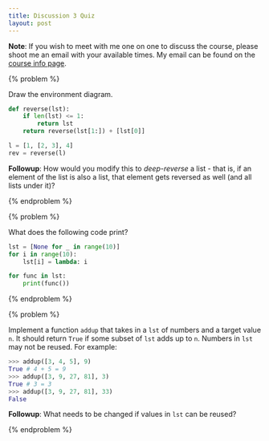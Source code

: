 ```yaml
---
title: Discussion 3 Quiz
layout: post
---
```


**Note**: If you wish to meet with me one on one to discuss the course, please shoot me an email with your available times. My email can be found on the [course info page](/cs61a/).

{% problem %}

Draw the environment diagram.

~~~ python
def reverse(lst):
    if len(lst) <= 1:
        return lst
    return reverse(lst[1:]) + [lst[0]]

l = [1, [2, 3], 4]
rev = reverse(l)
~~~

**Followup**: How would you modify this to _deep-reverse_ a list - that is, if an element of the list is also a list, that element gets reversed as well (and all lists under it)?

<!-- {% solution %}
{% environment %}
http://pythontutor.com/composingprograms.html#code=def+reverse(lst%29%3A%0A++++if+len(lst%29+%3C%3D+1%3A%0A++++++++return+lst%0A++++return+reverse(lst%5B1%3A%5D%29+%2B+%5Blst%5B0%5D%5D%0A%0Al+%3D+%5B1,+%5B2,+3%5D,+4%5D%0Arev+%3D+reverse(l%29&mode=display&origin=composingprograms.js&cumulative=true&py=3&rawInputLstJSON=%5B%5D&curInstr=0
{% endenvironment %}
{% endsolution %} -->
{% endproblem %}



{% problem %}

What does the following code print?

~~~ python
lst = [None for _ in range(10)]
for i in range(10):
    lst[i] = lambda: i

for func in lst:
    print(func())
~~~

<!-- {% solution %}
Note that all the lambda functions are not called until the second for loop - they are simply defined in the first for loop. By the time the second loop spins `i` has taken on the value 9, so the number 9 is printed 10 times. The key here is that _the value of `i` is never stored inside the lambda function - the lambdas get the value of `i` from the outer frame_.

~~~ python
9
9
9
9
9
9
9
9
9
9
~~~
{% endsolution %} -->
{% endproblem %}



{% problem %}

Implement a function `addup` that takes in a `lst` of numbers and a target value `n`. It should return `True` if some subset of `lst` adds up to `n`. Numbers in `lst` may not be reused. For example:

~~~ python
>>> addup([3, 4, 5], 9)
True # 4 + 5 = 9
>>> addup([3, 9, 27, 81], 3)
True # 3 = 3
>>> addup([3, 9, 27, 81], 33)
False
~~~

**Followup**: What needs to be changed if values in `lst` can be reused?

<!-- {% solution %}
~~~ python
def addup(tup, n):
    if n == 0:
        return True
    elif n < 0:
        return False
    else:
        for i, num in enumerate(tup):
            if addup(tup[i+1:], n ­- num):
                return False
        return True
~~~

If values can be reused, then we can change the 7th line to:

~~~ python
if addup(tup, n ­- num):
~~~

Since we don't remove any elements from `tup` in our recursive call, then we can reuse any element any number of times.
{% endsolution %} -->
{% endproblem %}
